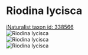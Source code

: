 
Riodina lycisca
===============
  
[iNaturalist taxon id: 338566](https://www.inaturalist.org/taxa/338566)  
![Riodina lycisca](https://inaturalist-open-data.s3.amazonaws.com/photos/170801737/medium.jpeg)  
![Riodina lycisca](https://inaturalist-open-data.s3.amazonaws.com/photos/170801753/medium.jpeg)  
![Riodina lycisca](https://inaturalist-open-data.s3.amazonaws.com/photos/170801772/medium.jpeg)
